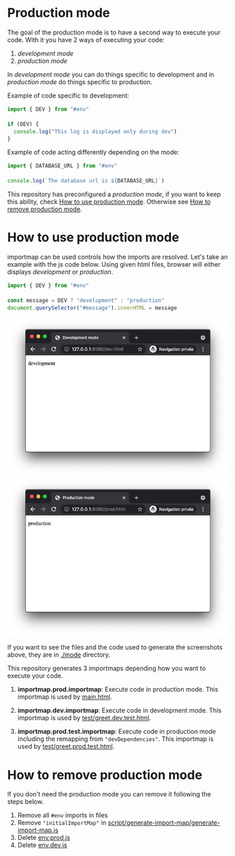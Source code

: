 # Production mode

The goal of the production mode is to have a second way to execute your code. With it you have 2 ways of executing your code:

1. _development mode_
2. _production mode_

In _development mode_ you can do things specific to development and in _production mode_ do things specific to production.

Example of code specific to development:

```js
import { DEV } from "#env"

if (DEV) {
  console.log("This log is displayed only during dev")
}
```

Example of code acting differently depending on the mode:

```js
import { DATABASE_URL } from "#env"

console.log(`The database url is ${DATABASE_URL}`)
```

This repository has preconfigured a _production mode_, if you want to keep this ability, check [How to use production mode](#how-to-use-production-mode). Otherwise see [How to remove production mode](#how-to-remove-production-mode).

# How to use production mode

importmap can be used controls how the imports are resolved. Let's take an example with the js code below. Using given html files, browser will either displays _development_ or _production_.

```js
import { DEV } from "#env"

const message = DEV ? "development" : "production"
document.querySelector("#message").innerHTML = message
```

![stuff](./mode_dev_chrome.png)
![stuff](./mode_prod_chrome.png)

If you want to see the files and the code used to generate the screenshots above, they are in [./mode](./mode) directory.

This repository generates 3 importmaps depending how you want to execute your code.

1. **importmap.prod.importmap**: Execute code in production mode. This importmap is used by [main.html](../../main.html#L10).

2. **importmap.dev.importmap**: Execute code in development mode. This importmap is used by [test/greet.dev.test.html](../../test/greet.dev.test.html#L8).

3. **importmap.prod.test.importmap**: Execute code in production mode including the remapping from `"devDependencies"`. This importmap is used by [test/greet.prod.test.html](../../test/greet.prod.test.html#L8).

# How to remove production mode

If you don't need the production mode you can remove it following the steps below.

1. Remove all `#env` imports in files
2. Remove `"initialImportMap"` in [script/generate-import-map/generate-import-map.js](../../script/generate-import-map/generate-import-map.js#L10)
3. Delete [env.prod.js](../../env.prod.js)
4. Delete [env.dev.js](../../env.dev.js)
